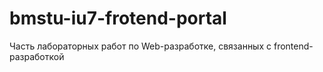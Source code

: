 # bmstu-iu7-frotend-portal
Часть лабораторных работ по Web-разработке, связанных с frontend-разработкой
